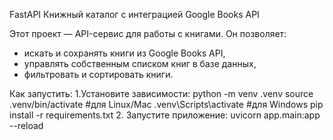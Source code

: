 FastAPI Книжный каталог с интеграцией Google Books API

Этот проект — API-сервис для работы с книгами. Он позволяет:
- искать и сохранять книги из Google Books API,
- управлять собственным списком книг в базе данных,
- фильтровать и сортировать книги.

Как запустить:
  1.Установите зависимости:
    python -m venv .venv
    source .venv/bin/activate  #для Linux/Mac
    .venv\Scripts\activate     #для Windows
    pip install -r requirements.txt
  2. Запустите приложение:
    uvicorn app.main:app --reload
